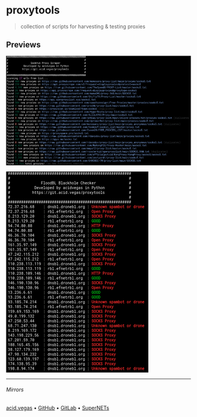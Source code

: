 # proxytools
> collection of scripts for harvesting & testing proxies

## Previews
![](.screens/sockhub.png)

![](.screens/floodbl.png)

___

###### Mirrors
[acid.vegas](https://git.acid.vegas/proxytools) • [GitHub](https://github.com/acidvegas/proxytools) • [GitLab](https://gitlab.com/acidvegas/proxytools) • [SuperNETs](https://git.supernets.org/acidvegas/proxytools)
